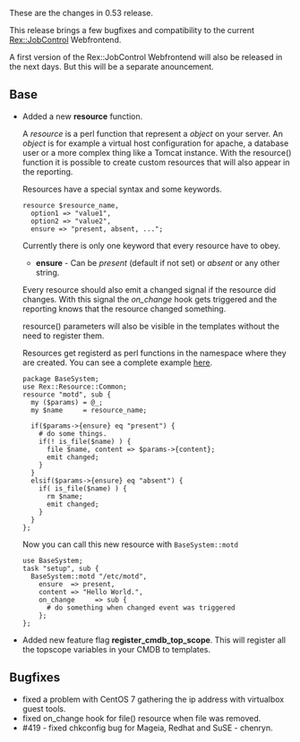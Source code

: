 These are the changes in 0.53 release.

This release brings a few bugfixes and compatibility to the current [Rex::JobControl](https://github.com/RexOps/rex-jobcontrol) Webfrontend.

A first version of the Rex::JobControl Webfrontend will also be released in the next days. But this will be a separate anouncement.

Base
----

-   Added a new **resource** function.

    A *resource* is a perl function that represent a *object* on your server. An *object* is for example a virtual host configuration for apache, a database user or a more complex thing like a Tomcat instance. With the resource() function it is possible to create custom resources that will also appear in the reporting.

    Resources have a special syntax and some keywords.

        resource $resource_name,
          option1 => "value1",
          option2 => "value2",
          ensure => "present, absent, ...";

    Currently there is only one keyword that every resource have to obey.

    -   **ensure** - Can be *present* (default if not set) or *absent* or any other string.

    Every resource should also emit a changed signal if the resource did changes. With this signal the *on\_change* hook gets triggered and the reporting knows that the resource changed something.

    resource() parameters will also be visible in the templates without the need to register them.

    Resources get registerd as perl functions in the namespace where they are created. You can see a complete example [here](#).

        package BaseSystem;
        use Rex::Resource::Common;
        resource "motd", sub {
          my ($params) = @_;
          my $name     = resource_name;

          if($params->{ensure} eq "present") {
            # do some things.
            if(! is_file($name) ) {
              file $name, content => $params->{content};
              emit changed;
            }
          }
          elsif($params->{ensure} eq "absent") {
            if( is_file($name) ) {
              rm $name;
              emit changed;
            }
          }
        };

    Now you can call this new resource with `BaseSystem::motd`

        use BaseSystem;
        task "setup", sub {
          BaseSystem::motd "/etc/motd",
            ensure  => present,
            content => "Hello World.",
            on_change     => sub {
              # do something when changed event was triggered
            };
        };

-   Added new feature flag **register\_cmdb\_top\_scope**. This will register all the topscope variables in your CMDB to templates.

Bugfixes
--------

-   fixed a problem with CentOS 7 gathering the ip address with virtualbox guest tools.
-   fixed on\_change hook for file() resource when file was removed.
-   \#419 - fixed chkconfig bug for Mageia, Redhat and SuSE - chenryn.

